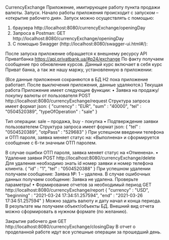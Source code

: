 CurrencyExchange
Приложение, имитирующее работу пункта продажи валюты. 
Запуск.
Начало работы приложения происходит с запуском – «открытие рабочего дня».
Запуск можно осуществлять с помощью:
1) браузера
 http://localhost:8080/currencyExchange/openingDay
2) Запроса в Postman:
GET	http://localhost:8080/currencyExchange/openingDay
3) С помощью Swagger (http://localhost:8080/swagger-ui.html#/):
 
После запуска приложение обращается к внешнему ресурсу API Приватбанка https://api.privatbank.ua/#p24/exchange
По факту получаем сообщение про обновление курсов. Данный курс включает в себя курс Приват банка, а так же нашу маржу, установленную в приложении:
 
(Все данные приложения сохраняются в БД H2 пока приложение работает. После выключения приложения, данные удаляются.)
Текущая работа 
Приложение имеет следующие функции:
•	Заявка на продажу/покупку валюты от пользователя
POST http://localhost:8080/currencyExchange/request
Структура запроса имеет формат json:
{
    "currency" : "EUR",
    "sum" : "40000",
    "tel" : "0504520389",
    "typeOfOperation" : "sale"
}

Тип операции: sale – продажа, buy - покупка
•	Подтверждение заявки пользователем
Структура запроса имеет формат json:
{
    "tel" : "0504520389",
    "otpPass" : "529683"
}
При успешном введении телефона и ОТП пароля, заявка меняет статус на: «Выполнена» и сформируется  сообщение с 6-ти значным ОТП паролем.

В случае ошибки ОТП пароля, заявка меняет статус на «Отменена».
•	Удаление заявки
POST http://localhost:8080/currencyExchange/delete
Для удаления необходимо знать id номер заявки и номер телефона клиента.
{
    "id" : "1",
    "tel" : "0504520388"
}
При успешном удалении получаем сообщение: Заявка №: 1 – удалена. 
В случае ошибочных данных получаем сообщение: Заявка не удалена. Проверьте параметры!
•	Формирование отчетов за необходимый период
GET http://localhost:8080/currencyExchange/report
   {
    "currency" : "USD",
    "beginning" : "2021-03-24 17:34:51.257594",
    "end" : "2021-03-26 17:34:51.257594"
    }
Можно задать валюту и дату начал и конца периода. В результате мы получаем объект/объекты БД. Внешний вид отчета можно сформировать в нужном формате (по желанию).

Закрытие рабочего дня
GET http://localhost:8080/currencyExchange/closingDay
В отчет о проделанной работе идут все успешные операции за прошедший день.
 


